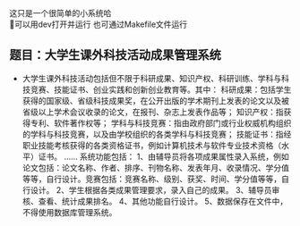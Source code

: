 这只是一个很简单的小系统哈  
🐢可以用dev打开并运行
也可通过Makefile文件运行
## 题目：大学生课外科技活动成果管理系统
- 大学生课外科技活动包括但不限于科研成果、知识产权、科研训练、学科与科技竞赛、技能证书、创业实践和创新创业教育等。其中：
科研成果：包括学生获得的国家级、省级科技成果奖，在公开出版的学术期刊上发表的论文以及被省级以上学术会议收录的论文，在报刊、杂志上发表作品等；
知识产权：指获得专利、软件著作权等；
学科与科技竞赛：指由政府部门或行业权威机构组织的学科与科技竞赛，以及由学校组织的各类学科与科技竞赛；
技能证书：指经职业技能考核获得的各类资格证书，例如计算机技术与软件专业技术资格（水平）证书。
……
系统功能包括：
1、由辅导员将各项成果属性录入系统，例如论文包括：论文名称、作者、排序、刊物名称、发表年月、收录情况、学分值等等，自行设计。竞赛包括：竞赛名称、级别、获奖、时间、学分值等等，自行设计。
2、学生根据各类成果管理要求，录入自己的成果。
3、辅导员审核、查看、统计成果排名。
4、其他功能自行设计。
5、数据保存在文件中，不得使用数据库管理系统。

